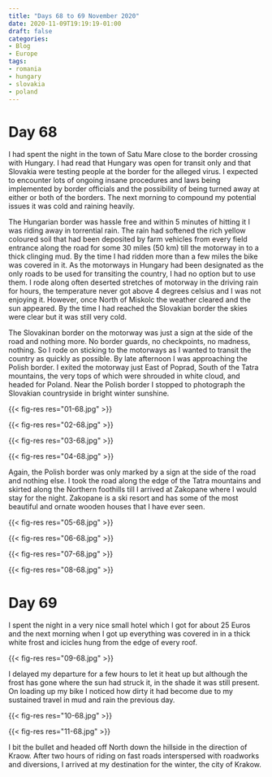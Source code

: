 ```yaml
---
title: "Days 68 to 69 November 2020"
date: 2020-11-09T19:19:19-01:00
draft: false
categories:
- Blog
- Europe
tags:
- romania
- hungary
- slovakia
- poland
---
```


# Day 68

I had spent the night in the town of Satu Mare close to the border crossing with Hungary. I had read that Hungary was open for transit only and that Slovakia were testing people at the border for the alleged virus. I expected to encounter lots of ongoing insane procedures and laws being implemented by border officials and the possibility of being turned away at either or both of the borders. The next morning to compound my potential issues it was cold and raining heavily.

<!--more-->

The Hungarian border was hassle free and within 5 minutes of hitting it I was riding away in torrential rain. The rain had softened the rich yellow coloured soil that had been deposited by farm vehicles from every field entrance along the road for some 30 miles (50 km) till the motorway in to a thick clinging mud. By the time I had ridden more than a few miles the bike was covered in it. As the motorways in Hungary had been designated as the only roads to be used for transiting the country, I had no option but to use them. I rode along often deserted stretches of motorway in the driving rain for hours, the temperature never got above 4 degrees celsius and I was not enjoying it. However, once North of Miskolc the weather cleared and the sun appeared. By the time I had reached the Slovakian border the skies were clear but it was still very cold. 

The Slovakinan border on the motorway was just a sign at the side of the road and nothing more. No border guards, no checkpoints, no madness, nothing. So I rode on sticking to the motorways as I wanted to transit the country as quickly as possible. By late afternoon I was approaching the Polish border. I exited the motorway just East of Poprad, South of the Tatra mountains, the very tops of which were shrouded in white cloud, and headed for Poland. Near the Polish border I stopped to photograph the Slovakian countryside in bright winter sunshine.

{{< fig-res res="01-68.jpg" >}}

{{< fig-res res="02-68.jpg" >}}

{{< fig-res res="03-68.jpg" >}}

{{< fig-res res="04-68.jpg" >}}

Again, the Polish border was only marked by a sign at the side of the road and nothing else. I took the road along the edge of the Tatra mountains and skirted along the Northern foothills till I arrived at Zakopane where I would stay for the night. Zakopane is a ski resort and has some of the most beautiful and ornate wooden houses that I have ever seen.

{{< fig-res res="05-68.jpg" >}}

{{< fig-res res="06-68.jpg" >}}

{{< fig-res res="07-68.jpg" >}}

{{< fig-res res="08-68.jpg" >}}

# Day 69

I spent the night in a very nice small hotel which I got for about 25 Euros and the next morning when I got up everything was covered in in a thick white frost and icicles hung from the edge of every roof. 

{{< fig-res res="09-68.jpg" >}}

I delayed my departure for a few hours to let it heat up but although the frost has gone where the sun had struck it, in the shade it was still present. On loading up my bike I noticed how dirty it had become due to my sustained travel in mud and rain the previous day.

{{< fig-res res="10-68.jpg" >}}

{{< fig-res res="11-68.jpg" >}}

I bit the bullet and headed off North down the hillside in the direction of Kraow. After two hours of riding on fast roads interspersed with roadworks and diversions, I arrived at my destination for the winter, the city of Krakow.
